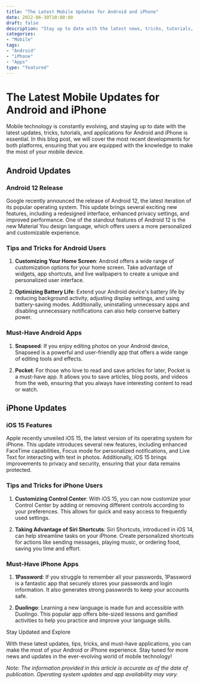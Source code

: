 ```yaml
---
title: "The Latest Mobile Updates for Android and iPhone"
date: 2022-06-30T10:00:00
draft: false
description: "Stay up to date with the latest news, tricks, tutorials, and applications for Android and iPhone."
categories: 
- "Mobile"
tags: 
- "Android"
- "iPhone"
- "Apps"
type: "featured"
---
```


# The Latest Mobile Updates for Android and iPhone

Mobile technology is constantly evolving, and staying up to date with the latest updates, tricks, tutorials, and applications for Android and iPhone is essential. In this blog post, we will cover the most recent developments for both platforms, ensuring that you are equipped with the knowledge to make the most of your mobile device.

## Android Updates

### Android 12 Release

Google recently announced the release of Android 12, the latest iteration of its popular operating system. This update brings several exciting new features, including a redesigned interface, enhanced privacy settings, and improved performance. One of the standout features of Android 12 is the new Material You design language, which offers users a more personalized and customizable experience.

### Tips and Tricks for Android Users

1. **Customizing Your Home Screen**: Android offers a wide range of customization options for your home screen. Take advantage of widgets, app shortcuts, and live wallpapers to create a unique and personalized user interface.

2. **Optimizing Battery Life**: Extend your Android device's battery life by reducing background activity, adjusting display settings, and using battery-saving modes. Additionally, uninstalling unnecessary apps and disabling unnecessary notifications can also help conserve battery power.

### Must-Have Android Apps

1. **Snapseed**: If you enjoy editing photos on your Android device, Snapseed is a powerful and user-friendly app that offers a wide range of editing tools and effects.

2. **Pocket**: For those who love to read and save articles for later, Pocket is a must-have app. It allows you to save articles, blog posts, and videos from the web, ensuring that you always have interesting content to read or watch.

## iPhone Updates

### iOS 15 Features

Apple recently unveiled iOS 15, the latest version of its operating system for iPhone. This update introduces several new features, including enhanced FaceTime capabilities, Focus mode for personalized notifications, and Live Text for interacting with text in photos. Additionally, iOS 15 brings improvements to privacy and security, ensuring that your data remains protected.

### Tips and Tricks for iPhone Users

1. **Customizing Control Center**: With iOS 15, you can now customize your Control Center by adding or removing different controls according to your preferences. This allows for quick and easy access to frequently used settings.

2. **Taking Advantage of Siri Shortcuts**: Siri Shortcuts, introduced in iOS 14, can help streamline tasks on your iPhone. Create personalized shortcuts for actions like sending messages, playing music, or ordering food, saving you time and effort.

### Must-Have iPhone Apps

1. **1Password**: If you struggle to remember all your passwords, 1Password is a fantastic app that securely stores your passwords and login information. It also generates strong passwords to keep your accounts safe.

2. **Duolingo**: Learning a new language is made fun and accessible with Duolingo. This popular app offers bite-sized lessons and gamified activities to help you practice and improve your language skills.

Stay Updated and Explore

With these latest updates, tips, tricks, and must-have applications, you can make the most of your Android or iPhone experience. Stay tuned for more news and updates in the ever-evolving world of mobile technology!

*Note: The information provided in this article is accurate as of the date of publication. Operating system updates and app availability may vary.*
